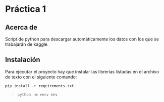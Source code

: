 # Práctica 1

## Acerca de

Script de python para descargar automáticamente los datos con los que se trabajarán de kaggle.

## Instalación

Para ejecutar el proyecto hay que instalar las librerías listadas en el archivo de texto con el siguiente comando:

```
pip install -r requirements.txt
```

> `python -m venv env`
